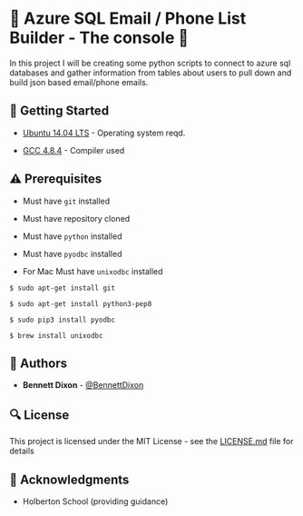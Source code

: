 # :shell: Azure SQL Email / Phone List Builder - The console :shell:

In this project I will be creating some python scripts to connect to azure sql databases and gather information from tables about users to pull down and build json based email/phone emails.

## :running: Getting Started

* [Ubuntu 14.04 LTS](http://releases.ubuntu.com/14.04/) - Operating system reqd.

* [GCC 4.8.4](https://gcc.gnu.org/gcc-4.8/) - Compiler used


## :warning: Prerequisites

* Must have `git` installed

* Must have repository cloned

* Must have `python` installed

* Must have `pyodbc` installed

* For Mac Must have `unixodbc` installed

```
$ sudo apt-get install git
```
```
$ sudo apt-get install python3-pep8
```
```
$ sudo pip3 install pyodbc
```
```
$ brew install unixodbc
```


## :blue_book: Authors
* **Bennett Dixon** - [@BennettDixon](https://github.com/BennettDixon)

## :mag: License

This project is licensed under the MIT License - see the [LICENSE.md](https://github.com/BennettDixon/holbertonschool-lower_level_programming/blob/master/LICENSE.md) file for details



## :mega: Acknowledgments

* Holberton School (providing guidance)
